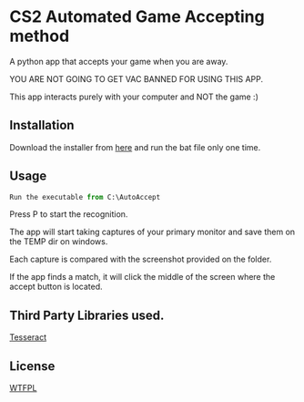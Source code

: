 # CS2 Automated Game Accepting method
A python app that accepts your game when you are away.

YOU ARE NOT GOING TO GET VAC BANNED FOR USING THIS APP.

This app interacts purely with your computer and NOT the game :)

## Installation

Download the installer from [here](https://github.com/fpsheaven/AutoAccepter/blob/main/launcher.bat) and run the bat file only one time.

## Usage

```python
Run the executable from C:\AutoAccept

```
Press P to start the recognition.

The app will start taking captures of your primary monitor and save them on the TEMP dir on windows.

Each capture is compared with the screenshot provided on the folder.

If the app finds a match, it will click the middle of the screen where the accept button is located.

## Third Party Libraries used.
[Tesseract](https://github.com/tesseract-ocr/tesseract)

## License

[WTFPL](http://www.wtfpl.net/)
